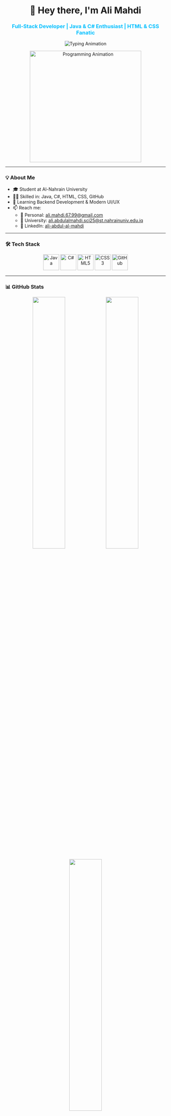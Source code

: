 <h1 align="center">👋 Hey there, I'm Ali Mahdi</h1>
<h3 align="center" style="font-weight:700;color:#00bfff;">
  Full-Stack Developer | Java & C# Enthusiast | HTML & CSS Fanatic
</h3>

<p align="center">
  <img src="https://readme-typing-svg.herokuapp.com?font=Fira+Code&size=30&color=00bfff&width=600&lines=Crafting+Quality+Code.;Building+Real+World+Apps.;Always+Learning+And+Improving." alt="Typing Animation" />
</p>

<p align="center">
  <img src="https://media.giphy.com/media/26gslXmhCqVj7D4u0/giphy.gif" alt="Programming Animation" width="350" />
</p>

---

### 💡 About Me

- 🎓 Student at Al-Nahrain University
- 👨‍💻 Skilled in: Java, C#, HTML, CSS, GitHub
- 🌱 Learning Backend Development & Modern UI/UX  
- 📫 Reach me:  
  - 📧 Personal: ali.mahdi.67.99@gmail.com  
  - 🏫 University: ali.abdulalmahdi.sci25@st.nahrainuniv.edu.iq  
  - 🔗 LinkedIn: [ali-abdul-al-mahdi](https://www.linkedin.com/in/ali-abdul-al-mahdi-a5b9a2354)

---

### 🛠️ Tech Stack

<p align="center">
  <img src="https://cdn.jsdelivr.net/gh/devicons/devicon/icons/java/java-original.svg" width="50" height="50" alt="Java"/>
  <img src="https://cdn.jsdelivr.net/gh/devicons/devicon/icons/csharp/csharp-original.svg" width="50" height="50" alt="C#"/>
  <img src="https://cdn.jsdelivr.net/gh/devicons/devicon/icons/html5/html5-original.svg" width="50" height="50" alt="HTML5"/>
  <img src="https://cdn.jsdelivr.net/gh/devicons/devicon/icons/css3/css3-original.svg" width="50" height="50" alt="CSS3"/>
  <img src="https://cdn.jsdelivr.net/gh/devicons/devicon/icons/github/github-original.svg" width="50" height="50" alt="GitHub"/>
</p>

---

### 📊 GitHub Stats

<div align="center">
  <img src="https://github-readme-stats.vercel.app/api?username=AliDev&show_icons=true&theme=dracula&count_private=true" width="45%" />
  <img src="https://github-readme-streak-stats.herokuapp.com/?user=AliDev&theme=dracula" width="45%" />
</div>

<div align="center" style="margin-top:10px;">
  <img src="https://github-readme-stats.vercel.app/api/top-langs/?username=AliDev&layout=compact&theme=dracula" width="45%" />
</div>

---

### 🐍 GitHub Contribution Snake (Dynamic)

> ⚙️ تأكد من تفعيل GitHub Actions بملف snake.yml داخل المسار .github/workflows/

```yaml
# .github/workflows/snake.yml

name: Generate Snake Animation 🐍

on:
  schedule:
    - cron: "0 0 * * *"  # يوميًا
  workflow_dispatch:

jobs:
  generate:
    runs-on: ubuntu-latest
    steps:
      - name: Generate the snake animation
        uses: Platane/snk@v3
        with:
          github_user_name: AliDev
          outputs: |
            dist/github-contribution-grid-snake.svg
            dist/github-contribution-grid-snake-dark.svg?palette=github-dark

      - name: Push the changes
        uses: crazy-max/ghaction-github-pages@v3
        with:
          target_branch: output
          build_dir: dist
        env:
          GITHUB_TOKEN: ${{ secrets.GITHUB_TOKEN }}
